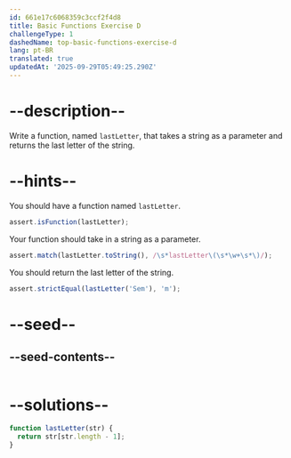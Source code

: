 ```yaml
---
id: 661e17c6068359c3ccf2f4d8
title: Basic Functions Exercise D
challengeType: 1
dashedName: top-basic-functions-exercise-d
lang: pt-BR
translated: true
updatedAt: '2025-09-29T05:49:25.290Z'
---
```


# --description--

Write a function, named `lastLetter`, that takes a string as a parameter and returns the last letter of the string.

# --hints--

You should have a function named `lastLetter`.

```js
assert.isFunction(lastLetter);
```

Your function should take in a string as a parameter. 

```js
assert.match(lastLetter.toString(), /\s*lastLetter\(\s*\w+\s*\)/);
```

You should return the last letter of the string.

```js
assert.strictEqual(lastLetter('Sem'), 'm');
```


# --seed--

## --seed-contents--

```js

```

# --solutions--

```js
function lastLetter(str) {
  return str[str.length - 1];
}
```
